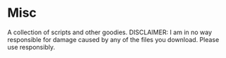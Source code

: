 # Misc
A collection of scripts and other goodies. DISCLAIMER: I am in no way responsible for damage caused by any of the files you download. Please use responsibly.
